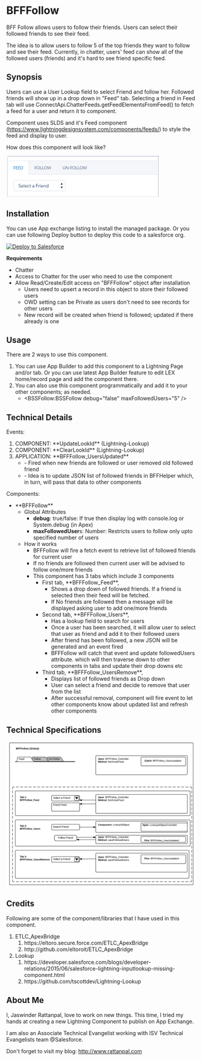 # BFFFollow
BFF Follow allows users to follow their friends. Users can select their followed friends to see their feed.

The idea is to allow users to follow 5 of the top friends they want to follow and see their feed. Currently, in chatter, users' feed can show all of the followed users (friends) and it's hard to see friend specific feed.

## Synopsis
Users can use a User Lookup field to select Friend and follow her. Followed friends will show up in a drop down in "Feed" tab. Selecting a friend in Feed tab will use ConnectApi.ChatterFeeds.getFeedElementsFromFeed() to fetch a feed for a user and return it to component.
 
Component uses SLDS and it's Feed component (https://www.lightningdesignsystem.com/components/feeds/) to style the feed and display to user.

How does this component will look like?

<img alt="BFFFollow - Screen Shot" src="resources/BFFFollow_ScreenShot.png" /> 

## Installation
You can use App exchange listing to install the managed package. Or you can use following Deploy button to deploy this code to a salesforce org.

<a href="https://githubsfdeploy.herokuapp.com?owner=jrattanpal&repo=BFFFollow">
  <img alt="Deploy to Salesforce" src="https://raw.githubusercontent.com/afawcett/githubsfdeploy/master/deploy.png">
</a>

**Requirements**
<ul>
    <li>Chatter</li>
    <li>Access to Chatter for the user who need to use the component</li>
    <li>Allow Read/Create/Edit access on "BFFFollow" object after installation
        <ul>
            <li>Users need to upsert a record in this object to store their followed users</li>
            <li>OWD setting can be Private as users don't need to see records for other users</li>
            <li>New record will be created when friend is followed; updated if there already is one</li>
        </ul>
    </li>
</ul>

## Usage ##
There are 2 ways to use this component. 
<ol>
    <li>You can use App Builder to add this component to a Lightning Page and/or tab. Or you can use latest App Builder feature to edit LEX home/record page and add the component there.</li>
    <li>You can also use this component programmatically and add it to your other components; as needed.
        <ul><li>&lt;BSSFollow:BSSFollow debug="false" maxFollowedUsers="5" /&gt;</li></ul>
    </li>
</ol>

## Technical Details ##
Events:
<ol>
    <li>COMPONENT: **UpdateLookId** (Lightning-Lookup)</li>
    <li>COMPONENT: **ClearLookId** (Lightning-Lookup)</li>
    <li>APPLICATION: **BFFFollow_UsersUpdated**
        <ul>
            <li>- Fired when new friends are followed or user removed old followed friend</li>
            <li>- Idea is to update JSON list of followed friends in BFFHelper which, in turn, will pass that data to other components</li>
    </li>
</ol>
    



Components:
<ul>
	<li>**BFFFollow**
	<ul>
		<li>Global Attributes
		<ul>
			<li><strong>debug</strong>: true/false: If true then display log with console.log or System.debug (in Apex)</li>
			<li><strong>maxFollowedUser</strong>s: Number: Restricts users to follow only upto specified number of users</li>
		</ul>
		</li>
		<li>How it works
		<ul>
			<li>BFFFollow will fire a fetch event to retrieve list of followed friends for current user</li>
			<li>If no friends are followed then current user will be advised to follow one/more friends</li>
			<li>This component has 3 tabs which include 3 components
			<ul>
				<li>First tab, **BFFFollow_Feed**,
				<ul>
					<li>Shows a drop down of followed friends. If a friend is selected then their feed will be fetched.</li>
					<li>If No friends are followed then a message will be displayed asking user to add one/more friends</li>
				</ul>
				</li>
				<li>Second tab, **BFFFollow_Users**,
				<ul>
					<li>Has a lookup field to search for users</li>
					<li>Once a user has been searched, it will allow user to select that user as friend and add it to their followed users</li>
					<li>After friend has been followed, a new JSON will be generated and an event fired</li>
					<li>BFFFollow will catch that event and update followedUsers attribute. which will then traverse down to other components in tabs and update their drop downs etc</li>
				</ul>
				</li>
				<li>Third tab, **BFFFollow_UsersRemove**,
				<ul>
					<li>Displays list of followed friends as Drop down</li>
					<li>User can select a friend and decide to remove that user from the list</li>
					<li>After successful removal, component will fire event to let other components know about updated list and refresh other components</li>
				</ul>
				</li>
			</ul>
			</li>
		</ul>
		</li>
	</ul>
	</li>
</ul>

## Technical Specifications ##
<img alt="BFFFollow - Diagram" src="resources/BFFFollow_TechDiagram.png" /> 

## Credits
Following are some of the component/libraries that I have used in this component. 

<ol>
    <li>ETLC_ApexBridge
        <ol>
            <li>https://eltoro.secure.force.com/ETLC_ApexBridge</li>
            <li>http://github.com/eltoroit/ETLC_ApexBridge</li>
        </ol>
    </li>
    <li>Lookup
        <ol>
            <li>https://developer.salesforce.com/blogs/developer-relations/2015/06/salesforce-lightning-inputlookup-missing-component.html</li>
            <li>https://github.com/tscottdev/Lightning-Lookup</li>
        </ol>
    </li>
</ol>

## About Me
I, Jaswinder Rattanpal,  love to work on new things. This time, I tried my hands at creating a new Lightning Component to publish on App Exchange.

I am also an Associate Technical Evangelist working with ISV Technical Evangelists team @Salesforce.

Don't forget to visit my blog: http://www.rattanpal.com